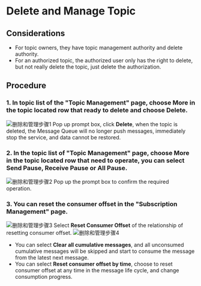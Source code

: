 # Delete and Manage Topic

## Considerations
- For topic owners, they have topic management authority and delete authority.
- For an authorized topic, the authorized user only has the right to delete, but not really delete the topic, just delete the authorization.

## Procedure
### 1. In topic list of the "Topic Management" page, choose **More** in the topic located row that ready to delete and choose **Delete**.
![删除和管理步骤1](https://github.com/jdcloudcom/en/blob/messagequeue/image/Internet-Middleware/Message-Queue/删除暂停-01.png)
Pop up prompt box, click **Delete**, when the topic is deleted, the Message Queue will no longer push messages, immediately stop the service, and data cannot be restored.  
### 2. In the topic list of "Topic Management" page, choose **More** in the topic located row that need to operate, you can select **Send Pause**, **Receive Pause** or **All Pause**.
![删除和管理步骤2](https://github.com/jdcloudcom/en/blob/messagequeue/image/Internet-Middleware/Message-Queue/删除暂停-02.png)
Pop up the prompt box to confirm the required operation.
### 3. You can reset the consumer offset in the "Subscription Management" page.
![删除和管理步骤3](https://github.com/jdcloudcom/en/blob/messagequeue/image/Internet-Middleware/Message-Queue/删除暂停-03.png)
Select **Reset Consumer Offset** of the relationship of resetting consumer offset.
![删除和管理步骤4](https://github.com/jdcloudcom/en/blob/messagequeue/image/Internet-Middleware/Message-Queue/删除暂停-04.png)

- You can select **Clear all cumulative messages**, and all unconsumed cumulative messages will be skipped and start to consume the message from the latest next message.
- You can select **Reset consumer offset by time**, choose to reset consumer offset at any time in the message life cycle, and change consumption progress.

